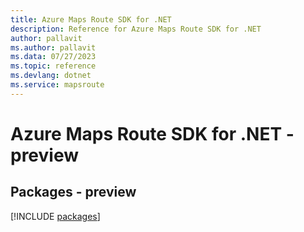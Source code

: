 ```yaml
---
title: Azure Maps Route SDK for .NET
description: Reference for Azure Maps Route SDK for .NET
author: pallavit
ms.author: pallavit
ms.data: 07/27/2023
ms.topic: reference
ms.devlang: dotnet
ms.service: mapsroute
---
```

# Azure Maps Route SDK for .NET - preview
## Packages - preview
[!INCLUDE [packages](maps-route-index.md)]